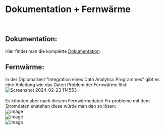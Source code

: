 # Dokumentation + Fernwärme

<br>

## Dokumentation:
Hier findet man die komplette [Dokumentation](https://htlha-my.sharepoint.com/personal/thomas_bamberger_student_htl-hallein_at/_layouts/15/onedrive.aspx?id=%2Fpersonal%2Fthomas%5Fbamberger%5Fstudent%5Fhtl%2Dhallein%5Fat%2FDocuments%2FDimplomarbeit&view=0).

## Fernwärme:
In der Diplomarbeit "Integration eines Data Analytics Programmes" gibt es eine Anleitung wie das Daten Problem der Fernwärme löst:
![Screenshot 2024-02-23 114553](https://github.com/DiplomaThesis2025/Dokumentation-Fernwaerme/assets/88196554/a2d3a018-64a9-4c47-8a7f-86e26edba851)
<br>
<br>
Es könnten aber nach diesem Fernwärmedaten Fix probleme mit dem Stromdaten enstehen diese würde man dan so lösen:
<br>
![image](https://github.com/DiplomaThesis2025/Dokumentation-Fernwaerme/assets/88196554/cf479962-a688-4ebd-b3cb-2bc50c16f565)
<br>
![image](https://github.com/DiplomaThesis2025/Dokumentation-Fernwaerme/assets/88196554/1fc84f58-ddb0-418d-9e4b-50d73e990a14)
<br>
![image](https://github.com/DiplomaThesis2025/Dokumentation-Fernwaerme/assets/88196554/1636a68a-fddb-4de2-98d9-7e21e641d19a)




